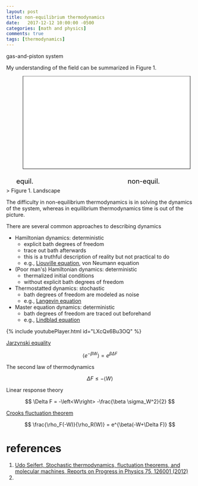 ```yaml
---
layout: post
title: non-equilibrium thermodynamics
date:   2017-12-12 10:00:00 -0500
categories: [math and physics]
comments: true
tags: [thermodynamics]
---
```


gas-and-piston system

My understanding of the field can be summarized in Figure 1.

<svg width='500' height='300'> 
<rect x="45" y="0" width="450" height="250" fill='white' stroke='black'/>
<text x='50' y='290' text-anchor='middle' font-size='18'> equil. </text>
<text x='370' y='290' text-anchor='middle' font-size='18'> non-equil. </text>

</svg>
> Figure 1. Landscape


The difficulty in non-equilibrium thermodynamics is in solving the dynamics of the system,
whereas in equilibrium thermodynamics time is out of the picture.

There are several common approaches to describing dynamics

* Hamiltonian dynamics: deterministic
    * explicit bath degrees of freedom
    * trace out bath afterwards
    * this is a truthful description of reality but not practical to do
    * e.g., [Liouville equation](https://en.wikipedia.org/wiki/Liouville%27s_theorem_(Hamiltonian)), von Neumann equation
* (Poor man's) Hamiltonian dynamics: deterministic
    * thermalized initial conditions
    * without explicit bath degrees of freedom
* Thermostatted dynamics: stochastic
    * bath degrees of freedom are modeled as noise
    * e.g., [Langevin equation](https://en.wikipedia.org/wiki/Langevin_equation)
* Master equation dynamics: deterministic
    * bath degrees of freedom are traced out beforehand
    * e.g., [Lindblad equation](https://en.wikipedia.org/wiki/Lindblad_equation)

{% include youtubePlayer.html id="LXcQx6Bu3OQ" %}

[Jarzynski equality](https://en.wikipedia.org/wiki/Jarzynski_equality)

$$ \left< e^{-\beta W}\right> = e^{\beta\Delta F} $$


The second law of thermodynamics

$$ \Delta F \le -\left< W \right> $$

Linear response theory

$$ \Delta F = -\left<W\right> -\frac{\beta \sigma_W^2}{2} $$

[Crooks fluctuation theorem](https://en.wikipedia.org/wiki/Crooks_fluctuation_theorem)

$$ \frac{\rho_F(-W)}{\rho_R(W)} = e^{\beta(-W+\Delta F)} $$


# references
1. [Udo Seifert, Stochastic thermodynamics, fluctuation theorems, and molecular machines, Reports on Progress in Physics 75, 126001 (2012)](https://arxiv.org/abs/1205.4176)
1. 

